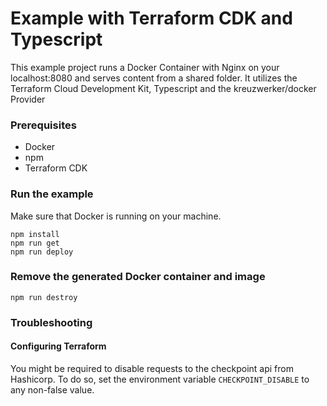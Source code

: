# Example with Terraform CDK and Typescript

This example project runs a Docker Container with Nginx on your localhost:8080 and serves content from a shared folder. It utilizes the Terraform Cloud Development Kit, Typescript and the kreuzwerker/docker Provider

### Prerequisites
- Docker
- npm
- Terraform CDK

### Run the example
Make sure that Docker is running on your machine.

```
npm install
npm run get
npm run deploy
```

### Remove the generated Docker container and image
```
npm run destroy
```

### Troubleshooting
#### Configuring Terraform
You might be required to disable requests to the checkpoint api from Hashicorp. To do so, set the environment variable `CHECKPOINT_DISABLE` to any non-false value.
